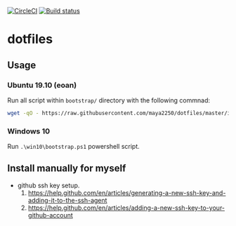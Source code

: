 [![CircleCI](https://circleci.com/gh/maya2250/dotfiles/tree/master.svg?style=shield&circle-token=83a04a3161bc137bee356c036a74b8fa43dfd195)](https://circleci.com/gh/maya2250/dotfiles/tree/master)
[![Build status](https://ci.appveyor.com/api/projects/status/sq6w67adiwu2qs4q/branch/master?svg=true)](https://ci.appveyor.com/project/maya2250/dotfiles/branch/master)

# dotfiles

## Usage

### Ubuntu 19.10 (eoan)

Run all script within `bootstrap/` directory with the following commnad:

``` bash
wget -qO - https://raw.githubusercontent.com/maya2250/dotfiles/master/install | bash
```

### Windows 10

Run `.\win10\bootstrap.ps1` powershell script.

## Install manually for myself
- github ssh key setup.
  1. https://help.github.com/en/articles/generating-a-new-ssh-key-and-adding-it-to-the-ssh-agent
  1. https://help.github.com/en/articles/adding-a-new-ssh-key-to-your-github-account

